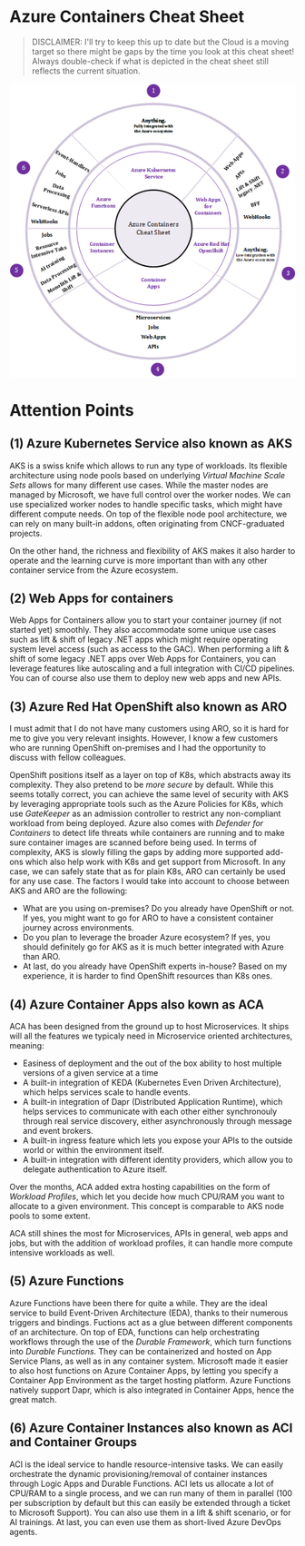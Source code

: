 # Azure Containers Cheat Sheet


> DISCLAIMER: I'll try to keep this up to date but the Cloud is a moving target so there might be gaps by the time you look at this cheat sheet! Always double-check if what is depicted in the cheat sheet still reflects the current situation. 

![availability](./images/containers.png)

# Attention Points

## (1) Azure Kubernetes Service also known as AKS

AKS is a swiss knife which allows to run any type of workloads. Its flexible architecture using node pools based on underlying *Virtual Machine Scale Sets* allows for many different use cases. While the master nodes are managed by Microsoft, we have full control over the worker nodes. We can use specialized worker nodes to handle specific tasks, which might have different compute needs. On top of the flexible node pool architecture, we can rely on many built-in addons, often originating from CNCF-graduated projects.

On the other hand, the richness and flexibility of AKS makes it also harder to operate and the learning curve is more important than with any other container service from the Azure ecosystem.

## (2) Web Apps for containers

Web Apps for Containers allow you to start your container journey (if not started yet) smoothly. They also accommodate some unique use cases such as lift & shift of legacy .NET apps which might require operating system level access (such as access to the GAC). When performing a lift & shift of some legacy .NET apps over Web Apps for Containers, you can leverage features like autoscaling and a full integration with CI/CD pipelines. You can of course also use them to deploy new web apps and new APIs.

## (3) Azure Red Hat OpenShift also known as ARO

I must admit that I do not have many customers using ARO, so it is hard for me to give you very relevant insights. However, I know a few customers who are running OpenShift on-premises and I had the opportunity to discuss with fellow colleagues.

OpenShift positions itself as a layer on top of K8s, which  abstracts away its complexity. They also pretend to be *more secure* by default. While this seems totally correct, you can achieve the same level of security with AKS by leveraging appropriate tools such as the Azure Policies for K8s, which use *GateKeeper* as an admission controller to restrict any non-compliant workload from being deployed. Azure also comes with *Defender for Containers* to detect life threats while containers are running and to make sure container images are scanned before being used. In terms of complexity, AKS is slowly filling the gaps by adding more supported add-ons which also help work with K8s and get support from Microsoft. In any case, we can safely state that as for plain K8s, ARO can certainly be used for any use case. The factors I would take into account to choose between AKS and ARO are the following:

- What are you using on-premises? Do you already have OpenShift or not. If yes, you might want to go for ARO to have a consistent container journey across environments.
- Do you plan to leverage the broader Azure ecosystem? If yes, you should definitely go for AKS as it is much better integrated with Azure than ARO.
- At last, do you already have OpenShift experts in-house? Based on my experience, it is harder to find OpenShift resources than K8s ones. 

## (4) Azure Container Apps also kown as ACA

ACA has been designed from the ground up to host Microservices. It ships will all the features we typicaly need in Microservice oriented architectures, meaning:

- Easiness of deployment and the out of the box ability to host multiple versions of a given service at a time
- A built-in integration of KEDA (Kubernetes Even Driven Architecture), which helps services scale to handle events.
- A built-in integration of Dapr (Distributed Application Runtime), which helps services to communicate with each other either synchronouly through real service discovery, either asynchronously through message and event brokers. 
- A built-in ingress feature which lets you expose your APIs to the outside world or within the environment itself.
- A built-in integration with different identity providers, which allow you to delegate authentication to Azure itself.

Over the months, ACA added extra hosting capabilities on the form of *Workload Profiles*, which let you decide how much CPU/RAM you want to allocate to a given environment. This concept is comparable to AKS node pools to some extent.

ACA still shines the most for Microservices, APIs in general, web apps and jobs, but with the addition of workload profiles, it can handle more compute intensive workloads as well.
## (5) Azure Functions
Azure Functions have been there for quite a while. They are the ideal service to build Event-Driven Architecture (EDA), thanks to their numerous triggers and bindings. Fuctions act as a glue between different components of an architecture. On top of EDA, functions can help orchestrating workflows through the use of the *Durable Framework*, which turn functions into *Durable Functions*. They can be containerized and hosted on App Service Plans, as well as in any container system. Microsoft made it easier to also host functions on Azure Container Apps, by letting you specify a Container App Environment as the target hosting platform. Azure Functions natively support Dapr, which is also integrated in Container Apps, hence the great match.

## (6) Azure Container Instances also known as ACI and Container Groups

ACI is the ideal service to handle resource-intensive tasks. We can easily orchestrate the dynamic provisioning/removal of container instances through Logic Apps and Durable Functions. ACI lets us allocate a lot of CPU/RAM to a single process, and we can run many of them in parallel (100 per subscription by default but this can easily be extended through a ticket to Microsoft Support). You can also use them in a lift & shift scenario, or for AI trainings. At last, you can even use them as short-lived Azure DevOps agents.

